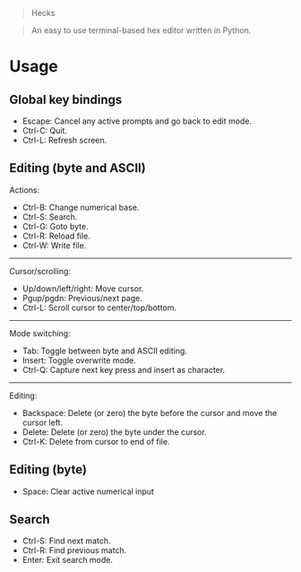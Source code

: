 
> Hecks

> An easy to use terminal-based hex editor written in Python.

# Usage

## Global key bindings

- Escape: Cancel any active prompts and go back to edit mode.
- Ctrl-C: Quit.
- Ctrl-L: Refresh screen.

## Editing (byte and ASCII)

Actions:

- Ctrl-B: Change numerical base.
- Ctrl-S: Search.
- Ctrl-G: Goto byte.
- Ctrl-R: Reload file.
- Ctrl-W: Write file.

***

Cursor/scrolling:

- Up/down/left/right: Move cursor.
- Pgup/pgdn: Previous/next page.
- Ctrl-L: Scroll cursor to center/top/bottom.

***

Mode switching:

- Tab: Toggle between byte and ASCII editing.
- Insert: Toggle overwrite mode.
- Ctrl-Q: Capture next key press and insert as character.

***

Editing:

- Backspace: Delete (or zero) the byte before the cursor and move the cursor left.
- Delete: Delete (or zero) the byte under the cursor.
- Ctrl-K: Delete from cursor to end of file.

## Editing (byte)

- Space: Clear active numerical input

## Search

- Ctrl-S: Find next match.
- Ctrl-R: Find previous match.
- Enter: Exit search mode.
